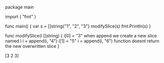 package main

import (
	"fmt"
)

func main() {
	var s = []string{"1", "2", "3"}
	modifySlice(s)
	fmt.Println(s)
}

func modifySlice(i []string) {
	i[0] = "3"
    when append we create a new slice named i
	i = append(i, "4")
	i[1] = "5"
	i = append(i, "6")
    function doesnt return the new overwritten slice
}


[3 2 3]
